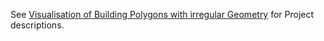 See [Visualisation of Building Polygons with irregular Geometry](../Geojson_Visualisation_Building_Polygons_with_Irregular_Geometry.md) for Project descriptions.
